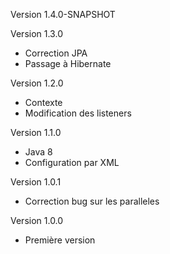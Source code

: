 Version 1.4.0-SNAPSHOT

Version 1.3.0
- Correction JPA
- Passage à Hibernate

Version 1.2.0
- Contexte
- Modification des listeners

Version 1.1.0
- Java 8
- Configuration par XML

Version 1.0.1
- Correction bug sur les paralleles 

Version 1.0.0
- Première version